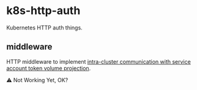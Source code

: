 # k8s-http-auth

Kubernetes HTTP auth things.

## middleware

HTTP middleware to implement [intra-cluster communication with
service account token volume
projection](https://learnk8s.io/microservices-authentication-kubernetes#inter-service-authentication-using-service-account-token-volume-projection).

:warning: Not Working Yet, OK?
